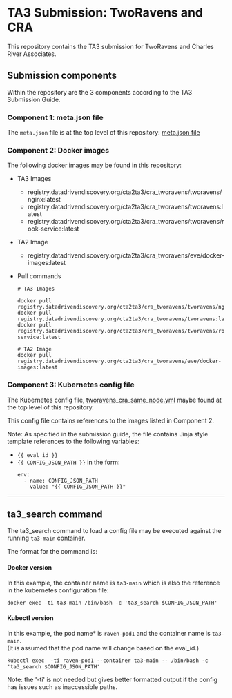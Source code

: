 # TA3 Submission: TwoRavens and CRA

This repository contains the TA3 submission for TwoRavens and Charles River Associates.

## Submission components

Within the repository are the 3 components according to the TA3 Submission Guide.

### Component 1: meta.json file

The `meta.json` file is at the top level of this repository: [meta.json file](https://gitlab.datadrivendiscovery.org/cTA2TA3/CRA_TwoRavens/blob/master/meta.json)


### Component 2: Docker images

The following docker images may be found in this repository:

- TA3 Images

  - registry.datadrivendiscovery.org/cta2ta3/cra_tworavens/tworavens/nginx:latest
  - registry.datadrivendiscovery.org/cta2ta3/cra_tworavens/tworavens:latest
  - registry.datadrivendiscovery.org/cta2ta3/cra_tworavens/tworavens/rook-service:latest

- TA2 Image

  - registry.datadrivendiscovery.org/cta2ta3/cra_tworavens/eve/docker-images:latest

- Pull commands

    ```
    # TA3 Images
    
    docker pull registry.datadrivendiscovery.org/cta2ta3/cra_tworavens/tworavens/nginx:latest
    docker pull registry.datadrivendiscovery.org/cta2ta3/cra_tworavens/tworavens:latest
    docker pull registry.datadrivendiscovery.org/cta2ta3/cra_tworavens/tworavens/rook-service:latest

    # TA2 Image
    docker pull registry.datadrivendiscovery.org/cta2ta3/cra_tworavens/eve/docker-images:latest
    ```

### Component 3: Kubernetes config file

The Kubernetes config file, [tworavens_cra_same_node.yml](https://gitlab.datadrivendiscovery.org/cTA2TA3/CRA_TwoRavens/blob/master/tworavens_cra_same_node.yml) maybe found at the top level of this repository.

This config file contains references to the images listed in Component 2.

Note: As specified in the submission guide, the file contains Jinja style template references to the following variables:
  - `{{ eval_id }}`
  - `{{ CONFIG_JSON_PATH }}` in the form:
      ```
      env:
        - name: CONFIG_JSON_PATH
          value: "{{ CONFIG_JSON_PATH }}"
      ```

---

## ta3_search command

The ta3_search command to load a config file may be executed against the running `ta3-main` container.

The format for the command is:

#### Docker version

In this example, the container name is `ta3-main` which is also the reference in the kubernetes configuration file:

```
docker exec -ti ta3-main /bin/bash -c 'ta3_search $CONFIG_JSON_PATH'
```

#### Kubectl version

In this example, the pod name* is `raven-pod1` and the container name is `ta3-main`.  
(It is assumed that the pod name will change based on the eval_id.)

```
kubectl exec  -ti raven-pod1 --container ta3-main -- /bin/bash -c 'ta3_search $CONFIG_JSON_PATH'
```

Note: the '-ti' is not needed but gives better formatted output if the config has issues such as inaccessible paths.
